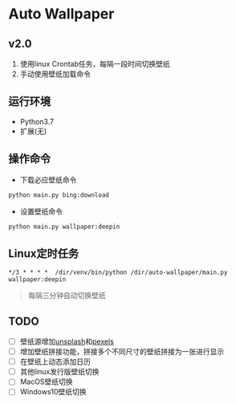 # Auto Wallpaper

## v2.0

1. 使用linux Crontab任务，每隔一段时间切换壁纸
2. 手动使用壁纸加载命令

## 运行环境
- Python3.7
- 扩展(无)

## 操作命令
- 下载必应壁纸命令
```bash
python main.py bing:download
```

- 设置壁纸命令
```bash
python main.py wallpaper:deepin
```

## Linux定时任务
```text
*/3 * * * *  /dir/venv/bin/python /dir/auto-wallpaper/main.py wallpaper:deepin
```
> 每隔三分钟自动切换壁纸

## TODO

- [ ] 壁纸源增加[unsplash](https://unsplash.com/)和[pexels](https://www.pexels.com/)
- [ ] 增加壁纸拼接功能，拼接多个不同尺寸的壁纸拼接为一张进行显示
- [ ] 在壁纸上动态添加日历
- [ ] 其他linux发行版壁纸切换
- [ ] MacOS壁纸切换
- [ ] Windows10壁纸切换